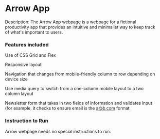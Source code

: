 # **Arrow App**

Description: The Arrow App webpage is a webpage for a fictional productivity app that provides an intuitive and minimalist way to keep track of what's important to users.

### Features included

Use of CSS Grid and Flex

Responsive layout

Navigation that changes from mobile-friendly column to row depending on device size 

Use media query to switch from a one-column mobile layout to a two column layout 

Newsletter form that takes in two fields of information and validates input (for example, it checks to ensure email is the [a@b.com](mailto:a@b.com) format



### **Instruction to Run**

Arrow webpage needs no special instructions to run.
